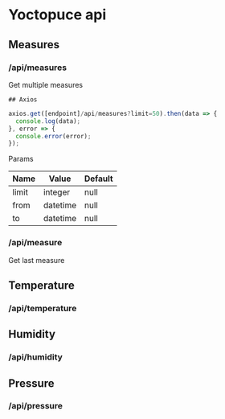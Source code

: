 Yoctopuce api
=============

Measures
--------

### /api/measures

Get multiple measures
```
## Axios
```
```javascript
axios.get([endpoint]/api/measures?limit=50).then(data => {
  console.log(data);
}, error => {
  console.error(error);
});
```

Params

| Name | Value | Default |
| --- | --- | --- |
| limit | integer | null |
| from | datetime | null |
| to | datetime | null |

### /api/measure

Get last measure

## Temperature

### /api/temperature

## Humidity

### /api/humidity

## Pressure

### /api/pressure
